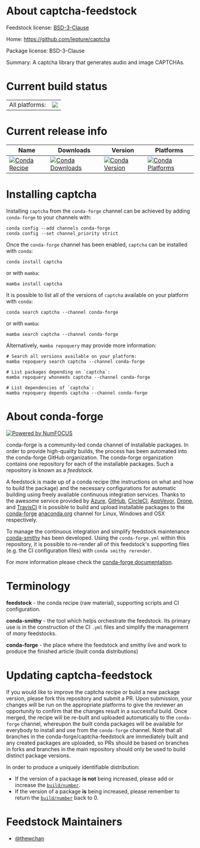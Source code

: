 About captcha-feedstock
=======================

Feedstock license: [BSD-3-Clause](https://github.com/conda-forge/captcha-feedstock/blob/main/LICENSE.txt)

Home: https://github.com/lepture/captcha

Package license: BSD-3-Clause

Summary: A captcha library that generates audio and image CAPTCHAs.

Current build status
====================


<table><tr><td>All platforms:</td>
    <td>
      <a href="https://dev.azure.com/conda-forge/feedstock-builds/_build/latest?definitionId=12945&branchName=main">
        <img src="https://dev.azure.com/conda-forge/feedstock-builds/_apis/build/status/captcha-feedstock?branchName=main">
      </a>
    </td>
  </tr>
</table>

Current release info
====================

| Name | Downloads | Version | Platforms |
| --- | --- | --- | --- |
| [![Conda Recipe](https://img.shields.io/badge/recipe-captcha-green.svg)](https://anaconda.org/conda-forge/captcha) | [![Conda Downloads](https://img.shields.io/conda/dn/conda-forge/captcha.svg)](https://anaconda.org/conda-forge/captcha) | [![Conda Version](https://img.shields.io/conda/vn/conda-forge/captcha.svg)](https://anaconda.org/conda-forge/captcha) | [![Conda Platforms](https://img.shields.io/conda/pn/conda-forge/captcha.svg)](https://anaconda.org/conda-forge/captcha) |

Installing captcha
==================

Installing `captcha` from the `conda-forge` channel can be achieved by adding `conda-forge` to your channels with:

```
conda config --add channels conda-forge
conda config --set channel_priority strict
```

Once the `conda-forge` channel has been enabled, `captcha` can be installed with `conda`:

```
conda install captcha
```

or with `mamba`:

```
mamba install captcha
```

It is possible to list all of the versions of `captcha` available on your platform with `conda`:

```
conda search captcha --channel conda-forge
```

or with `mamba`:

```
mamba search captcha --channel conda-forge
```

Alternatively, `mamba repoquery` may provide more information:

```
# Search all versions available on your platform:
mamba repoquery search captcha --channel conda-forge

# List packages depending on `captcha`:
mamba repoquery whoneeds captcha --channel conda-forge

# List dependencies of `captcha`:
mamba repoquery depends captcha --channel conda-forge
```


About conda-forge
=================

[![Powered by
NumFOCUS](https://img.shields.io/badge/powered%20by-NumFOCUS-orange.svg?style=flat&colorA=E1523D&colorB=007D8A)](https://numfocus.org)

conda-forge is a community-led conda channel of installable packages.
In order to provide high-quality builds, the process has been automated into the
conda-forge GitHub organization. The conda-forge organization contains one repository
for each of the installable packages. Such a repository is known as a *feedstock*.

A feedstock is made up of a conda recipe (the instructions on what and how to build
the package) and the necessary configurations for automatic building using freely
available continuous integration services. Thanks to the awesome service provided by
[Azure](https://azure.microsoft.com/en-us/services/devops/), [GitHub](https://github.com/),
[CircleCI](https://circleci.com/), [AppVeyor](https://www.appveyor.com/),
[Drone](https://cloud.drone.io/welcome), and [TravisCI](https://travis-ci.com/)
it is possible to build and upload installable packages to the
[conda-forge](https://anaconda.org/conda-forge) [anaconda.org](https://anaconda.org/)
channel for Linux, Windows and OSX respectively.

To manage the continuous integration and simplify feedstock maintenance
[conda-smithy](https://github.com/conda-forge/conda-smithy) has been developed.
Using the ``conda-forge.yml`` within this repository, it is possible to re-render all of
this feedstock's supporting files (e.g. the CI configuration files) with ``conda smithy rerender``.

For more information please check the [conda-forge documentation](https://conda-forge.org/docs/).

Terminology
===========

**feedstock** - the conda recipe (raw material), supporting scripts and CI configuration.

**conda-smithy** - the tool which helps orchestrate the feedstock.
                   Its primary use is in the construction of the CI ``.yml`` files
                   and simplify the management of *many* feedstocks.

**conda-forge** - the place where the feedstock and smithy live and work to
                  produce the finished article (built conda distributions)


Updating captcha-feedstock
==========================

If you would like to improve the captcha recipe or build a new
package version, please fork this repository and submit a PR. Upon submission,
your changes will be run on the appropriate platforms to give the reviewer an
opportunity to confirm that the changes result in a successful build. Once
merged, the recipe will be re-built and uploaded automatically to the
`conda-forge` channel, whereupon the built conda packages will be available for
everybody to install and use from the `conda-forge` channel.
Note that all branches in the conda-forge/captcha-feedstock are
immediately built and any created packages are uploaded, so PRs should be based
on branches in forks and branches in the main repository should only be used to
build distinct package versions.

In order to produce a uniquely identifiable distribution:
 * If the version of a package **is not** being increased, please add or increase
   the [``build/number``](https://docs.conda.io/projects/conda-build/en/latest/resources/define-metadata.html#build-number-and-string).
 * If the version of a package **is** being increased, please remember to return
   the [``build/number``](https://docs.conda.io/projects/conda-build/en/latest/resources/define-metadata.html#build-number-and-string)
   back to 0.

Feedstock Maintainers
=====================

* [@thewchan](https://github.com/thewchan/)

